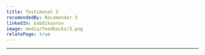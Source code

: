 ```yaml
---
title: Testimonal 3
recomendedBy: Recomender 3
linkedIn: babdikaarov
image: media/feedbacks/3.png
relatePage: true
---
```


---
